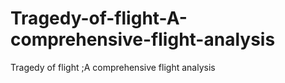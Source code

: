 # Tragedy-of-flight-A-comprehensive-flight-analysis
Tragedy of flight ;A comprehensive flight analysis
